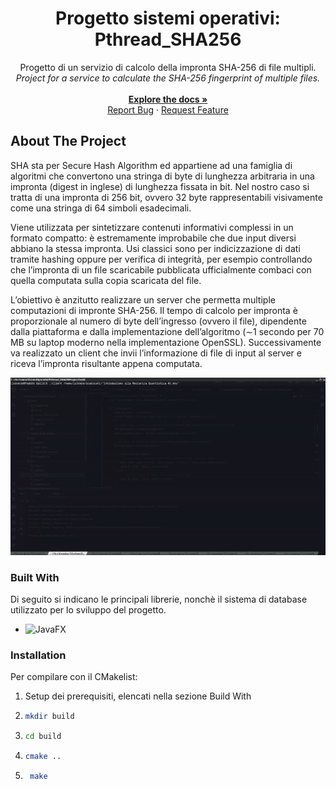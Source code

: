 <div align="center">
  <h1 align="center">Progetto sistemi operativi: Pthread_SHA256</h1>

  <p align="center">
    Progetto di un servizio di calcolo della impronta SHA-256 di file multipli.
    <br />
    <i>Project for a service to calculate the SHA-256 fingerprint of multiple files.</i>
    <br />
    <br />
    <a href="https://github.com/lorenzogasparini/ProgettoIngegneriaSw/tree/main/doc"><strong>Explore the docs »</strong></a>
    <br />
    <a href="https://github.com/lorenzogasparini/ProgettoIngegneriaSw/issues/new?labels=bug&template=bug-report---.md">Report Bug</a>
    &middot;
    <a href="https://github.com/lorenzogasparini/ProgettoIngegneriaSw/issues/new?labels=enhancement&template=feature-request---.md">Request Feature</a>
  </p>
</div>

<!-- TABLE OF CONTENTS
<details>
  <summary>Table of Contents</summary>
  <ol>
    <li>
      <a href="#about-the-project">About The Project</a>
      <ul>
        <li><a href="#built-with">Built With</a></li>
      </ul>
    </li>
    <li>
      <a href="#getting-started">Getting Started</a>
      <ul>
        <li><a href="#prerequisites">Prerequisites</a></li>
        <li><a href="#installation">Installation</a></li>
      </ul>
    </li>
    <li><a href="#usage">Usage</a></li>
    <li><a href="#roadmap">Roadmap</a></li>
    <li><a href="#contributing">Contributing</a></li>
    <li><a href="#license">License</a></li>
    <li><a href="#contact">Contact</a></li>
    <li><a href="#acknowledgments">Acknowledgments</a></li>
  </ol>
</details>
-->

<!-- ABOUT THE PROJECT -->
## About The Project

SHA sta per Secure Hash Algorithm ed appartiene ad una famiglia di algoritmi che convertono una stringa di byte di lunghezza arbitraria in una impronta (digest in inglese) di lunghezza fissata in bit. Nel nostro caso si tratta di una impronta di 256 bit, ovvero 32 byte rappresentabili visivamente come una stringa di 64 simboli esadecimali. 

Viene utilizzata per sintetizzare contenuti informativi complessi in un formato compatto: è estremamente improbabile che due input diversi abbiano la stessa impronta. Usi classici sono per indicizzazione di dati tramite hashing oppure per verifica di integrità, per esempio controllando che l’impronta di un file scaricabile pubblicata ufficialmente combaci con quella computata sulla copia scaricata del file.

L’obiettivo è anzitutto realizzare un server che permetta multiple computazioni di impronte SHA-256. Il tempo di calcolo per impronta è proporzionale al numero di byte dell’ingresso (ovvero il file), dipendente dalla piattaforma e dalla implementazione dell’algoritmo (∼1 secondo per 70 MB su laptop moderno nella implementazione OpenSSL). Successivamente va realizzato un client che invii l’informazione di file di input al server e riceva l’impronta risultante appena computata.

<p align="center">
  <img src="https://github.com/lorenzogasparini/Pthread_SHA256Project/blob/master/bin/test.gif"/>
</p>

### Built With

Di seguito si indicano le principali librerie, nonchè il sistema di database utilizzato per lo sviluppo del progetto.

* ![JavaFX](https://img.shields.io/badge/CMAKE-red?style=for-the-badge)

### Installation

Per compilare con il CMakelist:
1. Setup dei prerequisiti, elencati nella sezione Build With
2. ```sh
   mkdir build
   ```
3. ```sh
   cd build
   ```
4. ```sh
   cmake ..
   ```
5. ```sh
    make
   ```

[java-shield]: https://img.shields.io/badge/CMAKE-red?style=for-the-badge
[sqlite-shield]: https://img.shields.io/badge/Database-SQLite-blue?style=for-the-badge
